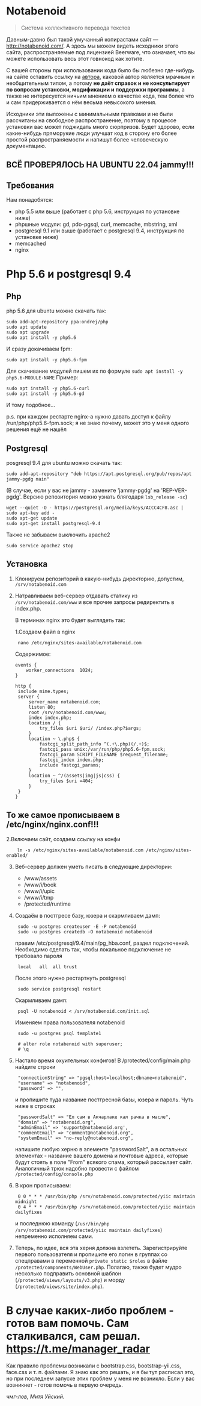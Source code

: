 # Notabenoid
> Система коллективного перевода текстов

Давным-давно был такой умучанный копирастами сайт — http://notabenoid.com/. А здесь мы можем
видеть исходники этого сайта, распространяемые под лицензией Beerware, что означает, что вы можете
использовать весь этот говнокод как хотите.

С вашей стороны при использовании кода было бы любезно где-нибудь на сайте оставить ссылку на
[автора](http://facebook.com/uisky), каковой автор является мрачным и необщительным типом, а потому
**не даёт справок и не консультирует по вопросам установки, модификации и поддержки программы**,
а также не интересуется ничьим мнением о качестве кода, тем более что и сам придерживается о нём весьма
невысокого мнения.

Исходники эти выложены с минимальными правками и не были рассчитаны на свободное распространение, поэтому
в процессе установки вас может поджидать много сюрпризов. Будет здорово, если какие-нибудь пряморукие люди
улучшат код в сторону его более простой распространяемости и напишут более человеческую документацию. 

## ВСЁ ПРОВЕРЯЛОСЬ НА UBUNTU 22.04 jammy!!!
## Требования
Нам понадобятся:

  * php 5.5 или выше (работает с php 5.6, инструкция по установке ниже)
  * phpшные модули: gd, pdo-pgsql, curl, memcache, mbstring, xml
  * postgresql 9.1 или выше (работает с postgresql 9.4, инструкция по установке ниже)
  * memcached
  * nginx

# Php 5.6 и postgresql 9.4
## Php
php 5.6 для ubuntu можно скачать так:

 ```
 sudo add-apt-repository ppa:ondrej/php
 sudo apt update
 sudo apt upgrade
 sudo apt install -y php5.6
 ```
И сразу докачиваем fpm:
 ```
 sudo apt install -y php5.6-fpm
 ```
Для скачивание модулей пишем их по формуле `sudo apt install -y php5.6-MODULE-NAME`
Пример:
 ```
 sudo apt install -y php5.6-curl
 sudo apt install -y php5.6-gd
 ```
И тому подобное...

p.s. при каждом рестарте nginx-а нужно давать доступ к файлу /run/php/php5.6-fpm.sock; я не знаю почему, может это у меня одного решения ещё не нашёл

## Postgresql
posgresql 9.4 для ubuntu можно скачать так:
 ```
 sudo add-apt-repository "deb https://apt.postgresql.org/pub/repos/apt jammy-pgdg main"
 ```
 (В случае, если у вас не jammy - замените 'jammy-pgdg' на 'REP-VER-pgdg'. Версию репозитория можно узнать блягодаря `lsb_release -sc`)
 ```
 wget --quiet -O - https://postgresql.org/media/keys/ACCC4CF8.asc | sudo apt-key add -
 sudo apt-get update
 sudo apt-get install postgresql-9.4
 ```
Также не забываем выключить apache2
 ```
 sudo service apache2 stop
 ```

## Установка
1. Клонируем репозиторий в какую-нибудь директорию, допустим, `/srv/notabenoid.com`
2. Натравливаем веб-сервер отдавать статику из `/srv/notabenoid.com/www` и все прочие запросы редиректить в index.php.

    В терминах nginx это будет выглядеть так:

    1.Создаем файл в nginx

        nano /etc/nginx/sites-available/notabenoid.com

    Содержимое:
    ```
    events {
        worker_connections  1024;
    }

    http {
     include mime.types;
     server {
         server_name notabenoid.com;
         listen 80;
         root /srv/notabenoid.com/www;
         index index.php;
         location / {
             try_files $uri $uri/ /index.php?$args;
         }
         location ~ \.php$ {
             fastcgi_split_path_info ^(.+\.php)(/.+)$;
             fastcgi_pass unix:/var/run/php/php5.6-fpm.sock;
             fastcgi_param SCRIPT_FILENAME $request_filename;
             fastcgi_index index.php;
             include fastcgi_params;
         }
         location ~ ^/(assets|img|js|css) {
             try_files $uri =404;
         }
     }
    }
    ```
## То же самое прописываем в /etc/nginx/nginx.conf!!!

   2.Включаем сайт, создаем ссылку на конфи

        ln -s /etc/nginx/sites-available/notabenoid.com /etc/nginx/sites-enabled/

3. Веб-сервер должен уметь писать в следующие директории:
    * /www/assets
    * /www/i/book
    * /www/i/upic
    * /www/i/tmp
    * /protected/runtime

4. Создаём в постгресе базу, юзера и скармливаем дамп:

        sudo -u postgres createuser -E -P notabenoid
        sudo -u postgres createdb -O notabenoid notabenoid

    правим /etc/postgresql/9.4/main/pg_hba.conf, раздел подключений. Необходимо сделать так, чтобы локальное подключение не требовало пароля 

        local   all  all trust

    После этого нужно рестартнуть postgresql
   
        
        sudo service postgresql restart
  						

    Скармливаем дамп:

        psql -U notabenoid < /srv/notabenoid.com/init.sql

    Изменяем права пользователя notabenoid

        sudo -u postgres psql template1

        # alter role notabenoid with superuser;
        # \q

6. Настало время охуительных конфигов! В /protected/config/main.php найдите строки

        "connectionString" => "pgsql:host=localhost;dbname=notabenoid",
        "username" => "notabenoid",
        "password" => "",

    и пропишите туда название постгресной базы, юзера и пароль. Чуть ниже в строках 

        "passwordSalt" => "Ел сам в Акчарлаке кал рачка в масле",
        "domain" => "notabenoid.org",
        "adminEmail" => 'support@notabenoid.org',
        "commentEmail" => "comment@notabenoid.org",
        "systemEmail" => "no-reply@notabenoid.org",

    напишите любую херню в элементе "passwordSalt", а в остальных элементах - название вашего домена и почтовые
    адреса, которые будут стоять в поле "From" всякого спама, который рассылает сайт. Аналогичный трюк надобно
    провести с файлом `/protected/config/console.php`

7. В крон прописываем:

        0 0 * * * /usr/bin/php /srv/notabenoid.com/protected/yiic maintain midnight
        0 4 * * * /usr/bin/php /srv/notabenoid.com/protected/yiic maintain dailyfixes

    и последнюю команду (`/usr/bin/php /srv/notabenoid.com/protected/yiic maintain dailyfixes`) непременно
    исполняем сами.

8. Теперь, по идее, вся эта херня должна взлететь. Зарегистрируйте первого пользователя и пропишите его
    логин в группах со спецправами в переменной `private static $roles` в файле `/protected/components/WebUser.php`.
    Полагаю, также будет мудро несколько подправить основной шаблон (`/protected/views/layouts/v3.php`) и морду
    (`/protected/views/site/index.php`).

# В случае каких-либо проблем - готов вам помочь. Сам сталкивался, сам решал. https://t.me/manager_radar
   Как правило проблемы возникали с bootstrap.css, bootstrap-yii.css, face.css и т. п. файлами. Я знаю как это решать, и я бы тут расписал это, но при последнем запуске этих проблем у меня не возникло. Если у вас возникнет - готов помочь в первую очередь. 
   
*чмг-лов, Митя Уйский.*
